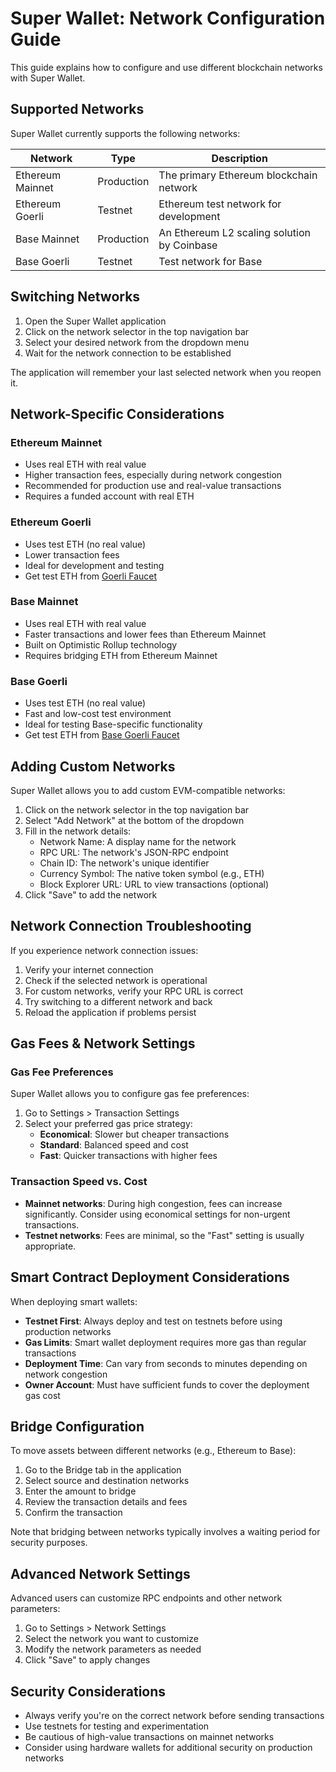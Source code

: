 # Super Wallet: Network Configuration Guide

This guide explains how to configure and use different blockchain networks with Super Wallet.

## Supported Networks

Super Wallet currently supports the following networks:

| Network | Type | Description |
|---------|------|-------------|
| Ethereum Mainnet | Production | The primary Ethereum blockchain network |
| Ethereum Goerli | Testnet | Ethereum test network for development |
| Base Mainnet | Production | An Ethereum L2 scaling solution by Coinbase |
| Base Goerli | Testnet | Test network for Base |

## Switching Networks

1. Open the Super Wallet application
2. Click on the network selector in the top navigation bar
3. Select your desired network from the dropdown menu
4. Wait for the network connection to be established

The application will remember your last selected network when you reopen it.

## Network-Specific Considerations

### Ethereum Mainnet
- Uses real ETH with real value
- Higher transaction fees, especially during network congestion
- Recommended for production use and real-value transactions
- Requires a funded account with real ETH

### Ethereum Goerli
- Uses test ETH (no real value)
- Lower transaction fees
- Ideal for development and testing
- Get test ETH from [Goerli Faucet](https://goerlifaucet.com/)

### Base Mainnet
- Uses real ETH with real value
- Faster transactions and lower fees than Ethereum Mainnet
- Built on Optimistic Rollup technology
- Requires bridging ETH from Ethereum Mainnet

### Base Goerli
- Uses test ETH (no real value)
- Fast and low-cost test environment
- Ideal for testing Base-specific functionality
- Get test ETH from [Base Goerli Faucet](https://www.coinbase.com/faucets/base-ethereum-goerli-faucet)

## Adding Custom Networks

Super Wallet allows you to add custom EVM-compatible networks:

1. Click on the network selector in the top navigation bar
2. Select "Add Network" at the bottom of the dropdown
3. Fill in the network details:
   - Network Name: A display name for the network
   - RPC URL: The network's JSON-RPC endpoint
   - Chain ID: The network's unique identifier
   - Currency Symbol: The native token symbol (e.g., ETH)
   - Block Explorer URL: URL to view transactions (optional)
4. Click "Save" to add the network

## Network Connection Troubleshooting

If you experience network connection issues:

1. Verify your internet connection
2. Check if the selected network is operational
3. For custom networks, verify your RPC URL is correct
4. Try switching to a different network and back
5. Reload the application if problems persist

## Gas Fees & Network Settings

### Gas Fee Preferences

Super Wallet allows you to configure gas fee preferences:

1. Go to Settings > Transaction Settings
2. Select your preferred gas price strategy:
   - **Economical**: Slower but cheaper transactions
   - **Standard**: Balanced speed and cost
   - **Fast**: Quicker transactions with higher fees

### Transaction Speed vs. Cost

- **Mainnet networks**: During high congestion, fees can increase significantly. Consider using economical settings for non-urgent transactions.
- **Testnet networks**: Fees are minimal, so the "Fast" setting is usually appropriate.

## Smart Contract Deployment Considerations

When deploying smart wallets:

- **Testnet First**: Always deploy and test on testnets before using production networks
- **Gas Limits**: Smart wallet deployment requires more gas than regular transactions
- **Deployment Time**: Can vary from seconds to minutes depending on network congestion
- **Owner Account**: Must have sufficient funds to cover the deployment gas cost

## Bridge Configuration

To move assets between different networks (e.g., Ethereum to Base):

1. Go to the Bridge tab in the application
2. Select source and destination networks
3. Enter the amount to bridge
4. Review the transaction details and fees
5. Confirm the transaction

Note that bridging between networks typically involves a waiting period for security purposes.

## Advanced Network Settings

Advanced users can customize RPC endpoints and other network parameters:

1. Go to Settings > Network Settings
2. Select the network you want to customize
3. Modify the network parameters as needed
4. Click "Save" to apply changes

## Security Considerations

- Always verify you're on the correct network before sending transactions
- Use testnets for testing and experimentation
- Be cautious of high-value transactions on mainnet networks
- Consider using hardware wallets for additional security on production networks 